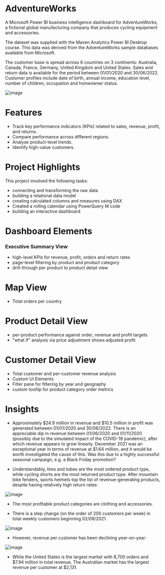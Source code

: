 # AdventureWorks
A Microsoft Power BI business intelligence dashboard for AdventureWorks, a fictional global manufacturing company that produces cycling equipment and accessories.

The dataset was supplied with the Maven Analytics Power BI Desktop course. This data was derived from the AdventureWorks sample databases available from Microsoft.

The customer base is spread across 6 countries on 3 continents: Australia, Canada, France, Germany, United Kingdom and United States. Sales and return data is available for the period between 01/01/2020 and 30/06/2022. Customer profiles include date of birth, annual income, education level, number of children, occupation and homeowner status.

![image](https://github.com/user-attachments/assets/0f149453-483b-4781-b7b9-c1d3a42791dc)

# Features
* Track key performance indicators (KPIs) related to sales, revenue, profit, and returns.
* Compare performance across different regions.
* Analyse product-level trends.
* Identify high-value customers.

# Project Highlights
This project involved the following tasks:

* connecting and transforming the raw data
* building a relational data model
* creating calculated columns and measures using DAX
* Created a rolling calendar using PowerQuery M code
* building an interactive dashboard

# Dashboard Elements
### Executive Summary View
* high-level KPIs for revenue, profit, orders and return rates
* page-level filtering by product and product category
* drill-through per product to product detail view

# Map View
* Total orders per country

# Product Detail View
* per-product performance against order, revenue and profit targets
* "what if" analysis via price adjustment shows adjusted profit

# Customer Detail View
* Total customer and per-customer revenue analysis
* Custom UI Elements
* Filter pane for filtering by year and geography
* custom tooltip for product category order metrics

# Insights
* Approximately $24.9 million in revenue and $10.5 million in profit was generated between 01/01/2020 and 30/06/2022. There is an appreciable dip in revenue between 01/06/2020 and 01/11/2020 (possibly due to the simulated impact of the COVID-19 pandemic), after which revenue appears to grow linearly. December 2021 was an exceptional year in terms of revenue at $1.64 million, and it would be worth investigated the cause of this. Was this due to a highly successful seasonal campaign, e.g. a Black Friday promotion?

* Understandably, tires and tubes are the most ordered product type, while cycling shorts are the most returned product type. After mountain bike fenders, sports helmets top the list of revenue-generating products, despite having relatively high return rates:

![image](https://github.com/user-attachments/assets/6e7baf92-f8a6-4cb4-afe2-4bf9cd2f7798)

* The most profitable product categories are clothing and accessories.

* There is a step change (on the order of 200 customers per week) in total weekly customers beginning 02/08/2021.

![image](https://github.com/user-attachments/assets/ac95e2a7-4436-4dd8-b9e9-c12415a7ca9d)

* However, revenue per customer has been declining year-on-year:

![image](https://github.com/user-attachments/assets/18c73fcb-80a1-4724-820c-c697e8f1ed4b)

* While the United States is the largest market with 8,700 orders and $7.94 million in total revenue, The Australian market has the largest revenue per customer at $2,131.


